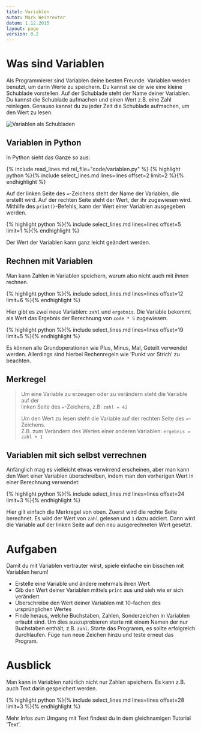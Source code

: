 ```yaml
---
titel: Variablen
autor: Mark Weinreuter
datum: 1.12.2015
layout: page
version: 0.2
---
```


Was sind Variablen
==================

Als Programmierer sind Variablen deine besten Freunde. Variablen werden
benutzt, um darin Werte zu speichern. Du kannst sie dir wie eine kleine
Schublade vorstellen. Auf der Schublade steht der Name deiner Variablen.
Du kannst die Schublade aufmachen und einen Wert z.B. eine Zahl
reinlegen. Genauso kannst du zu jeder Zeit die Schublade aufmachen, um
den Wert zu lesen.

![Variablen als Schubladen](schublade.png)

Variablen in Python
-------------------

In Python sieht das Ganze so aus:


{% include read_lines.md rel_file="code/variablen.py" %}
{% highlight python %}{% include select_lines.md lines=lines offset=2 limit=2 %}{% endhighlight %}

Auf der linken Seite des `=`-Zeichens steht der Name der Variablen, die erstellt wird.
Auf der rechten Seite steht der Wert, der ihr zugewiesen wird. Mithilfe
des `print()`-Befehls, kann der Wert einer Variablen ausgegeben werden.

{% highlight python %}{% include select_lines.md lines=lines offset=5 limit=1 %}{% endhighlight %}

Der Wert der Variablen kann ganz leicht geändert werden.


Rechnen mit Variablen
---------------------

Man kann Zahlen in Variablen speichern, warum also nicht auch mit ihnen
rechnen.

{% highlight python %}{% include select_lines.md lines=lines offset=12 limit=6 %}{% endhighlight %}


Hier gibt es zwei neue Variablen: `zahl` und `ergebnis`. Die Variable bekommt als Wert
das Ergebnis der Berechnung von `code * 5` zugewiesen.

{% highlight python %}{% include select_lines.md lines=lines offset=19 limit=5 %}{% endhighlight %}


Es können alle Grundoperationen wie Plus, Minus, Mal, Geteilt verwendet
werden. Allerdings sind hierbei Rechenregeln wie ’Punkt vor Strich’ zu
beachten.


Merkregel
---------

> Um eine Variable zu erzeugen oder zu verändern steht die Variable auf der  
> linken Seite des `=`-Zeichens, z.B: `zahl = 42`
>
> Um den Wert zu lesen steht die Variable auf der rechten Seite des `=`-Zeichens.  
> Z.B. zum Verändern des Wertes einer anderen Variablen: `ergebnis = zahl + 1`
>


Variablen mit sich selbst verrechnen
------------------------------------

Anfänglich mag es vielleicht etwas verwirrend erscheinen, aber man kann
den Wert einer Variablen überschreiben, indem man den vorherigen Wert in
einer Berechnung verwendet:

{% highlight python %}{% include select_lines.md lines=lines offset=24 limit=3 %}{% endhighlight %}

Hier gilt einfach die Merkregel von oben. Zuerst wird die rechte Seite berechnet. Es wird der Wert von `zahl` gelesen und `1` dazu addiert. Dann wird die Variable auf der linken Seite auf den neu ausgerechneten Wert gesetzt.

Aufgaben
========

Damit du mit Variablen vertrauter wirst, spiele einfache ein bisschen mit Variablen herum!

-   Erstelle eine Variable und ändere mehrmals ihren Wert
-   Gib den Wert deiner Variablen mittels `print` aus und sieh wie er sich verändert
-   Überschreibe den Wert deiner Variablen mit 10-fachen des    ursprünglichen Wertes
-   Finde heraus, welche Buchstaben, Zahlen, Sonderzeichen in Variablen    erlaubt sind. Um dies auszuprobieren starte mit einem Namen der nur Buchstaben enthält, z.B. `zahl`. Starte das Programm, es sollte erfolgreich durchlaufen. Füge nun neue Zeichen hinzu und teste erneut das Program.


Ausblick
========

Man kann in Variablen natürlich nicht nur Zahlen speichern. Es kann z.B.
auch Text darin gespeichert werden.

{% highlight python %}{% include select_lines.md lines=lines offset=28 limit=3 %}{% endhighlight %}

Mehr Infos zum Umgang mit Text findest du in dem gleichnamigen Tutorial ’Text’.
